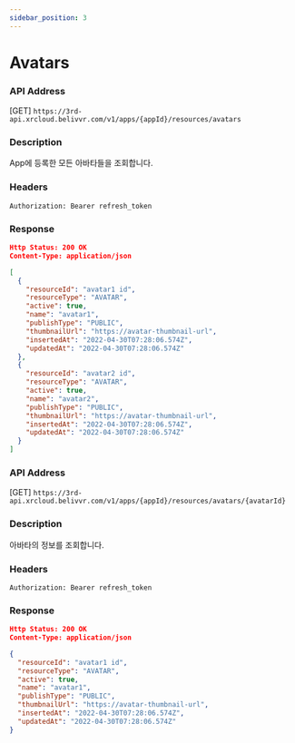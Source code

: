 ```yaml
---
sidebar_position: 3
---
```


# Avatars

### API Address

[GET] `https://3rd-api.xrcloud.belivvr.com/v1/apps/{appId}/resources/avatars`

### Description

App에 등록한 모든 아바타들을 조회합니다.

### Headers

```
Authorization: Bearer refresh_token
```

### Response

```json
Http Status: 200 OK
Content-Type: application/json

[
  {
    "resourceId": "avatar1 id",
    "resourceType": "AVATAR",
    "active": true,
    "name": "avatar1",
    "publishType": "PUBLIC",
    "thumbnailUrl": "https://avatar-thumbnail-url",
    "insertedAt": "2022-04-30T07:28:06.574Z",
    "updatedAt": "2022-04-30T07:28:06.574Z"
  },
  {
    "resourceId": "avatar2 id",
    "resourceType": "AVATAR",
    "active": true,
    "name": "avatar2",
    "publishType": "PUBLIC",
    "thumbnailUrl": "https://avatar-thumbnail-url",
    "insertedAt": "2022-04-30T07:28:06.574Z",
    "updatedAt": "2022-04-30T07:28:06.574Z"
  }
]
```

### API Address

[GET] `https://3rd-api.xrcloud.belivvr.com/v1/apps/{appId}/resources/avatars/{avatarId}`

### Description

아바타의 정보를 조회합니다.

### Headers

```
Authorization: Bearer refresh_token
```

### Response

```json
Http Status: 200 OK
Content-Type: application/json

{
  "resourceId": "avatar1 id",
  "resourceType": "AVATAR",
  "active": true,
  "name": "avatar1",
  "publishType": "PUBLIC",
  "thumbnailUrl": "https://avatar-thumbnail-url",
  "insertedAt": "2022-04-30T07:28:06.574Z",
  "updatedAt": "2022-04-30T07:28:06.574Z"
}
```
